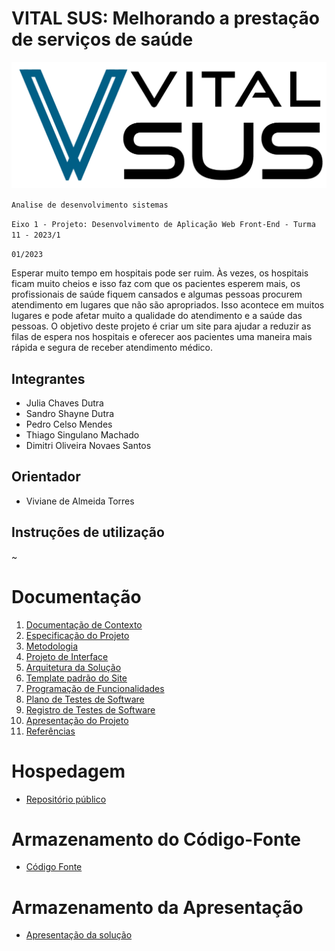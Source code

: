 # VITAL SUS: Melhorando a prestação de serviços de saúde 

![Logo VitalSUS](docs/img/logo-VitalSUS.png)

`Analise de desenvolvimento sistemas`

`Eixo 1 - Projeto: Desenvolvimento de Aplicação Web Front-End - Turma 11 - 2023/1`

`01/2023`

Esperar muito tempo em hospitais pode ser ruim. Às vezes, os hospitais ficam muito cheios e isso faz com que os pacientes esperem mais, os profissionais de saúde fiquem cansados e algumas pessoas procurem atendimento em lugares que não são apropriados. Isso acontece em muitos lugares e pode afetar muito a qualidade do atendimento e a saúde das pessoas. O objetivo deste projeto é criar um site para ajudar a reduzir as filas de espera nos hospitais e oferecer aos pacientes uma maneira mais rápida e segura de receber atendimento médico.

## Integrantes

* Julia Chaves Dutra
* Sandro Shayne Dutra
* Pedro Celso Mendes
* Thiago Singulano Machado
* Dimitri Oliveira Novaes Santos

## Orientador

* Viviane de Almeida Torres

## Instruções de utilização

~

# Documentação

<ol>
<li><a href="docs/01-Documentação de Contexto.md"> Documentação de Contexto</a></li>
<li><a href="docs/02-Especificação do Projeto.md"> Especificação do Projeto</a></li>
<li><a href="docs/03-Metodologia.md"> Metodologia</a></li>
<li><a href="docs/04-Projeto de Interface.md"> Projeto de Interface</a></li>
<li><a href="docs/05-Arquitetura da Solução.md"> Arquitetura da Solução</a></li>
<li><a href="docs/06-Template padrão do Site.md"> Template padrão do Site</a></li>
<li><a href="docs/07-Programação de Funcionalidades.md"> Programação de Funcionalidades</a></li>
<li><a href="docs/08-Plano de Testes de Software.md"> Plano de Testes de Software</a></li>
<li><a href="docs/09-Registro de Testes de Software.md"> Registro de Testes de Software</a></li>
<li><a href="docs/10-Apresentação do Projeto.md"> Apresentação do Projeto</a></li>
<li><a href="docs/11-Referências.md"> Referências</a></li>
</ol>

# Hospedagem

* <a href="https://github.com/ICEI-PUC-Minas-PMV-ADS/pmv-ads-2023-1-e1-proj-web-t11-pmv-ads-2023-1-e1-proj-web-t11-t4-Vital-Sus">Repositório público</a> 

# Armazenamento do Código-Fonte

* <a href="src/README.md">Código Fonte</a>

# Armazenamento da Apresentação

* <a href="presentation/README.md">Apresentação da solução</a>
